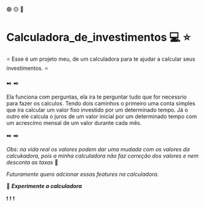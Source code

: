 🟢 🟡 🔴

# Calculadora_de_investimentos :computer: :star:

:star: Esse é um projeto meu, de um calculadora para te ajudar a calcular seus investimentos. :star:

:black_nib: :black_nib:

Ela funciona com perguntas, ela ira te perguntar tudo que for necessrio para fazer os calculos.
Tendo dois caminhos o primeiro uma conta simples que ira calcular um valor fixo investido por um determinado tempo.
Já o outro ele calcula o juros de um valor inicial por um determinado tempo com um acrescimo mensal de um valor durante cada mês.

:black_nib: :black_nib:

*Obs: na vida real os valores podem dar uma mudada com os valores da calcukadora, pois a minha calculadora não faz correção dos valores e nem desconta as taxas* :memo:

_Futuramente quero adcionar essas features na calculadora._

:mega: __*Experimente a calculadora*__ 

:exclamation: :exclamation: :exclamation: